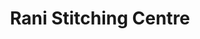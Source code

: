 ---
title: "Rani Stitching Centre"
url: /thiruvananthapuram/rani-stitching-centre/
shop: Schneiderei
---